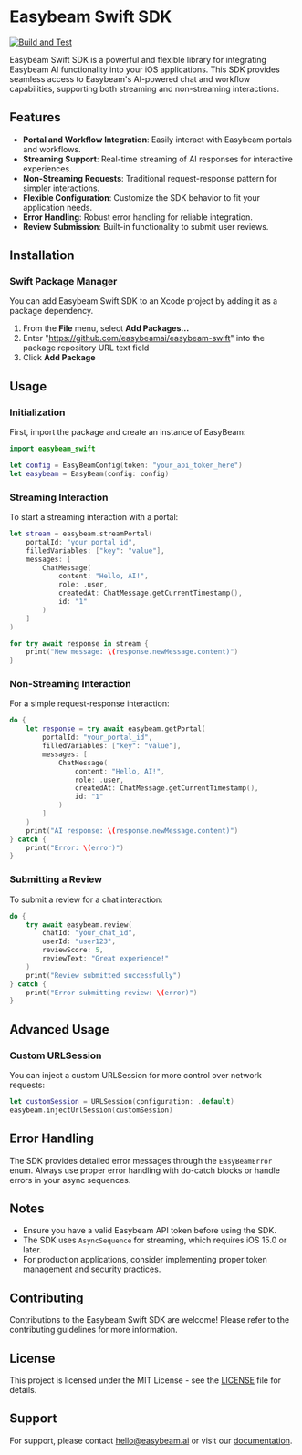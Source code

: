 # Easybeam Swift SDK

[![Build and Test](https://github.com/easybeamai/easybeam-swift/actions/workflows/ci.yml/badge.svg)](https://github.com/easybeamai/easybeam-swift/actions)

Easybeam Swift SDK is a powerful and flexible library for integrating Easybeam AI functionality into your iOS applications. This SDK provides seamless access to Easybeam's AI-powered chat and workflow capabilities, supporting both streaming and non-streaming interactions.

## Features

- **Portal and Workflow Integration**: Easily interact with Easybeam portals and workflows.
- **Streaming Support**: Real-time streaming of AI responses for interactive experiences.
- **Non-Streaming Requests**: Traditional request-response pattern for simpler interactions.
- **Flexible Configuration**: Customize the SDK behavior to fit your application needs.
- **Error Handling**: Robust error handling for reliable integration.
- **Review Submission**: Built-in functionality to submit user reviews.

## Installation

### Swift Package Manager

You can add Easybeam Swift SDK to an Xcode project by adding it as a package dependency.

1. From the **File** menu, select **Add Packages...**
2. Enter "https://github.com/easybeamai/easybeam-swift" into the package repository URL text field
3. Click **Add Package**

## Usage

### Initialization

First, import the package and create an instance of EasyBeam:

```swift
import easybeam_swift

let config = EasyBeamConfig(token: "your_api_token_here")
let easybeam = EasyBeam(config: config)
```

### Streaming Interaction

To start a streaming interaction with a portal:

```swift
let stream = easybeam.streamPortal(
    portalId: "your_portal_id",
    filledVariables: ["key": "value"],
    messages: [
        ChatMessage(
            content: "Hello, AI!",
            role: .user,
            createdAt: ChatMessage.getCurrentTimestamp(),
            id: "1"
        )
    ]
)

for try await response in stream {
    print("New message: \(response.newMessage.content)")
}
```

### Non-Streaming Interaction

For a simple request-response interaction:

```swift
do {
    let response = try await easybeam.getPortal(
        portalId: "your_portal_id",
        filledVariables: ["key": "value"],
        messages: [
            ChatMessage(
                content: "Hello, AI!",
                role: .user,
                createdAt: ChatMessage.getCurrentTimestamp(),
                id: "1"
            )
        ]
    )
    print("AI response: \(response.newMessage.content)")
} catch {
    print("Error: \(error)")
}
```

### Submitting a Review

To submit a review for a chat interaction:

```swift
do {
    try await easybeam.review(
        chatId: "your_chat_id",
        userId: "user123",
        reviewScore: 5,
        reviewText: "Great experience!"
    )
    print("Review submitted successfully")
} catch {
    print("Error submitting review: \(error)")
}
```

## Advanced Usage

### Custom URLSession

You can inject a custom URLSession for more control over network requests:

```swift
let customSession = URLSession(configuration: .default)
easybeam.injectUrlSession(customSession)
```

## Error Handling

The SDK provides detailed error messages through the `EasyBeamError` enum. Always use proper error handling with do-catch blocks or handle errors in your async sequences.

## Notes

- Ensure you have a valid Easybeam API token before using the SDK.
- The SDK uses `AsyncSequence` for streaming, which requires iOS 15.0 or later.
- For production applications, consider implementing proper token management and security practices.

## Contributing

Contributions to the Easybeam Swift SDK are welcome! Please refer to the contributing guidelines for more information.

## License

This project is licensed under the MIT License - see the [LICENSE](LICENSE) file for details.

## Support

For support, please contact hello@easybeam.ai or visit our [documentation](https://docs.easybeam.ai).
